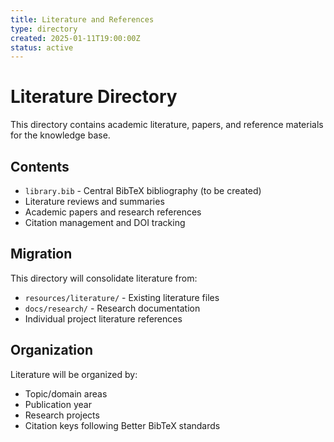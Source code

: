 ```yaml
---
title: Literature and References
type: directory
created: 2025-01-11T19:00:00Z
status: active
---
```


# Literature Directory

This directory contains academic literature, papers, and reference materials for the knowledge base.

## Contents

- `library.bib` - Central BibTeX bibliography (to be created)
- Literature reviews and summaries
- Academic papers and research references
- Citation management and DOI tracking

## Migration

This directory will consolidate literature from:

- `resources/literature/` - Existing literature files
- `docs/research/` - Research documentation
- Individual project literature references

## Organization

Literature will be organized by:

- Topic/domain areas
- Publication year
- Research projects
- Citation keys following Better BibTeX standards
